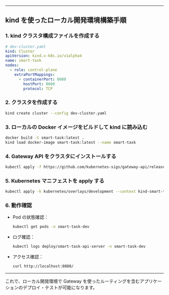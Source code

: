 
---

## kind を使ったローカル開発環境構築手順

### 1. kind クラスタ構成ファイルを作成する

```yaml
# dev-cluster.yaml
kind: Cluster
apiVersion: kind.x-k8s.io/v1alpha4
name: smart-task
nodes:
  - role: control-plane
    extraPortMappings:
      - containerPort: 8080
        hostPort: 8080
        protocol: TCP
```

### 2. クラスタを作成する

```bash
kind create cluster --config dev-cluster.yaml
```

### 3. ローカルの Docker イメージをビルドして kind に読み込む

```bash
docker build -t smart-task:latest .
kind load docker-image smart-task:latest --name smart-task
```

### 4. Gateway API をクラスタにインストールする

```bash
kubectl apply -f https://github.com/kubernetes-sigs/gateway-api/releases/download/v1.0.0/standard-install.yaml
```

### 5. Kubernetes マニフェストを apply する

```bash
kubectl apply -k kubernetes/overlays/development --context kind-smart-task
```

### 6. 動作確認

- Pod の状態確認：

  ```bash
  kubectl get pods -n smart-task-dev
  ```

- ログ確認：

  ```bash
  kubectl logs deploy/smart-task-api-server -n smart-task-dev
  ```

- アクセス確認：

  ```bash
  curl http://localhost:8080/
  ```

---

これで、ローカル開発環境で Gateway を使ったルーティングを含むアプリケーションのデプロイ・テストが可能になります。